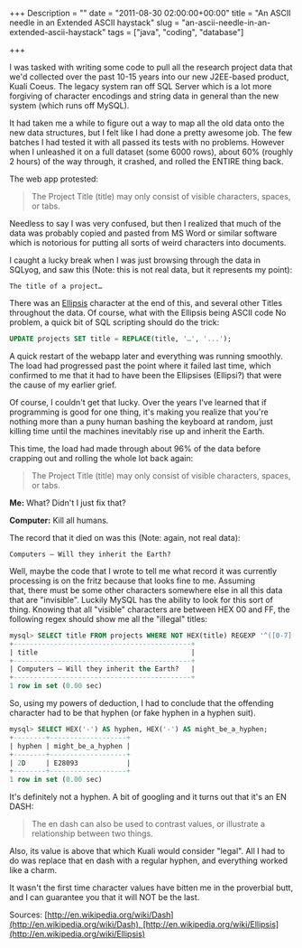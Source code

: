 +++
Description = ""
date = "2011-08-30 02:00:00+00:00"
title = "An ASCII needle in an Extended ASCII haystack"
slug = "an-ascii-needle-in-an-extended-ascii-haystack"
tags = ["java", "coding", "database"]

+++

I was tasked with writing some code to pull all the research project data that we'd collected over the past 10-15 years into our new J2EE-based product, Kuali Coeus. The legacy system ran off SQL Server which is a lot more forgiving of character encodings and string data in general than the new system (which runs off MySQL).

It had taken me a while to figure out a way to map all the old data onto the new data structures, but I felt like I had done a pretty awesome job. The few batches I had tested it with all passed its tests with no problems. However when I unleashed it on a full dataset (some 6000 rows), about 60% (roughly 2 hours) of the way through, it crashed, and rolled the ENTIRE thing back.
<!--more-->

The web app protested:

> The Project Title (title) may only consist of visible characters, spaces, or tabs.

Needless to say I was very confused, but then I realized that much of the data was probably copied and pasted from MS Word or similar software which is notorious for putting all sorts of weird characters into documents.

I caught a lucky break when I was just browsing through the data in SQLyog, and saw this (Note: this is not real data, but it represents my point):

```text
The title of a project…
```

There was an [Ellipsis](http://en.wikipedia.org/wiki/Ellipsis) character at the end of this, and several other Titles throughout the data. Of course, what with the Ellipsis being ASCII code No problem, a quick bit of SQL scripting should do the trick:

```sql
UPDATE projects SET title = REPLACE(title, '…', '...');
```

A quick restart of the webapp later and everything was running smoothly. The load had progressed past the point where it failed last time, which confirmed to me that it had to have been the Ellipsises (Ellipsi?) that were the cause of my earlier grief.

Of course, I couldn't get that lucky. Over the years I've learned that if programming is good for one thing, it's making you realize that you're nothing more than a puny human bashing the keyboard at random, just killing time until the machines inevitably rise up and inherit the Earth.

This time, the load had made through about 96% of the data before crapping out and rolling the whole lot back again:

> The Project Title (title) may only consist of visible characters, spaces, or tabs.

**Me:** What? Didn't I just fix that?

**Computer:** Kill all humans.

The record that it died on was this (Note: again, not real data):

```text
Computers – Will they inherit the Earth?
```

Well, maybe the code that I wrote to tell me what record it was currently processing is on the fritz because that looks fine to me. Assuming that, there must be some other characters somewhere else in all this data that are "invisible". Luckily MySQL has the ability to look for this sort of thing. Knowing that all "visible" characters are between HEX 00 and FF, the following regex should show me all the "illegal" titles:

```sql
mysql> SELECT title FROM projects WHERE NOT HEX(title) REGEXP '^([0-7][0-9A-F])*$';
+--------------------------------------------+
| title                                      |
+--------------------------------------------+
| Computers – Will they inherit the Earth?   |
+--------------------------------------------+
1 row in set (0.00 sec)
```

So, using my powers of deduction, I had to conclude that the offending character had to be that hyphen (or fake hyphen in a hyphen suit).

```sql
mysql> SELECT HEX('-') AS hyphen, HEX('-') AS might_be_a_hyphen;
+--------+-------------------+
| hyphen | might_be_a_hyphen |
+--------+-------------------+
| 2D     | E28093            |
+--------+-------------------+
1 row in set (0.00 sec)
```

It's definitely not a hyphen. A bit of googling and it turns out that it's an EN DASH:

> The en dash can also be used to contrast values, or illustrate a relationship between two things.

Also, its value is above that which Kuali would consider "legal". All I had to do was replace that en dash with a regular hyphen, and everything worked like a charm.

It wasn't the first time character values have bitten me in the proverbial butt, and I can guarantee you that it will NOT be the last.

Sources: [http://en.wikipedia.org/wiki/Dash](http://en.wikipedia.org/wiki/Dash), [http://en.wikipedia.org/wiki/Ellipsis](http://en.wikipedia.org/wiki/Ellipsis)
